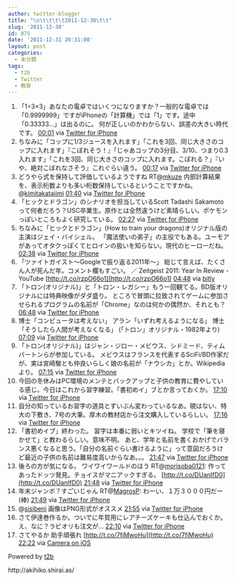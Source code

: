 ```yaml
---
author: twitter-blogger
title: "\n\t\t\t\t2011-12-30\t\t"
slug: '2011-12-30'
id: 875
date: '2011-12-31 20:31:00'
layout: post
categories:
  - 未分類
tags:
  - t2b
  - Twitter
  - 教育
---
```


<div xmlns:georss="http://www.georss.org/georss">

1.  <span><span>「1÷3×3」あなたの電卓ではいくつになりますか？一般的な電卓では「0.9999999」ですがiPhoneの「計算機」では「1」です。途中「0.33333...」は出るのに。 何が正しいのかわからない、誤差の大きい時代です。</span> <span>[<span>00:01</span>](http://twitter.com/o_ob/status/152705826707079168) <span>via [Twitter for iPhone](http://twitter.com/#!/download/iphone)</span></span></span>
2.  <span><span>ちなみに「コップに1/3ジュースを入れます」「これを3回、同じ大きさのコップに入れます」『こぼれそう！』「じゃあコップの3分目、3/10、つまり0.3入れます」「これを3回、同じ大きさのコップに入れます。こぼれる？」『いや、絶対こぼれなさそう』これぐらい違う。</span> <span>[<span>00:17</span>](http://twitter.com/o_ob/status/152709788717940737) <span>via [Twitter for iPhone](http://twitter.com/#!/download/iphone)</span></span></span>
3.  <span><span>どうやら式を保持して評価しているようですね RT@[mkuze](http://twitter.com/mkuze "mkuze") 内部計算結果を、表示桁数よりも多い桁数保持しているということですかね。@[kimitakatajimi](http://twitter.com/kimitakatajimi "kimitakatajimi")</span> <span>[<span>01:40</span>](http://twitter.com/o_ob/status/152730657972436992) <span>via [Twitter for iPhone](http://twitter.com/#!/download/iphone)</span></span></span>
4.  <span><span>「ヒックとドラゴン」のシナリオを担当しているScott Tadashi Sakamotoって何者だろう？USC卒業生。原作とは全然違うけど素晴らしい。ポケモンっぽいところもよく研究している。</span> <span>[<span>02:27</span>](http://twitter.com/o_ob/status/152742683490787329) <span>via [Twitter for iPhone](http://twitter.com/#!/download/iphone)</span></span></span>
5.  <span><span>ちなみに「ヒックとドラゴン」(How to train your dragons)オリジナル版の主演はジェイ・バイシェル。 「魔法使いの弟子」の主役でもある。ユーモアがあってオタクっぽくてヒロインの扱いを知らない。現代のヒーローだね。</span> <span>[<span>02:38</span>](http://twitter.com/o_ob/status/152745267253346304) <span>via [Twitter for iPhone](http://twitter.com/#!/download/iphone)</span></span></span>
6.  <span><span>「ツァイトガイスト〜Googleで振り返る2011年〜」 総じて言えば、たくさん人が死んだ年。コメント欄もすごい。 ／ Zeitgeist 2011: Year In Review - YouTube [http://t.co/rzpO66o1](http://t.co/rzpO66o1)</span> <span>[<span>04:48</span>](http://twitter.com/o_ob/status/152778027321925633) <span>via [bitly](http://bit.ly)</span></span></span>
7.  <span><span>「トロン(オリジナル)」と「トロン・レガシー」もう一回観てる。BD版オリジナルには特典映像がダダ盛り。 ところで冒頭に拉致されてゲームに参加させられるプログラムの名前が「Chrome」なのは何かの偶然か、それとも？</span> <span>[<span>06:48</span>](http://twitter.com/o_ob/status/152808224800768001) <span>via [Twitter for iPhone](http://twitter.com/#!/download/iphone)</span></span></span>
8.  <span><span>博士「コンピュータは考えない」 アラン「いずれ考えるようになる」 博士「そうしたら人間が考えなくなる」 (「トロン」オリジナル・1982年より)</span> <span>[<span>07:09</span>](http://twitter.com/o_ob/status/152813489184964608) <span>via [Twitter for iPhone](http://twitter.com/#!/download/iphone)</span></span></span>
9.  <span><span>「トロン(オリジナル)」はジャン・ジロー・メビウス、シドミード、ティムバートンらが参加している。 メビウスはフランスを代表するSciFi/BD作家だが、実は宮崎駿とも仲良いらしく娘の名前が「ナウシカ」とか。Wikipediaより。</span> <span>[<span>07:15</span>](http://twitter.com/o_ob/status/152815019678121984) <span>via [Twitter for iPhone](http://twitter.com/#!/download/iphone)</span></span></span>
10.  <span><span>今回の冬休みはPC環境のメンテとバックアップと子供の教育に費やしている感じ。今日はこれから習字練習。「書初めイ」ブとか言っておくか。</span> <span>[<span>17:10</span>](http://twitter.com/o_ob/status/152964771715616768) <span>via [Twitter for iPhone](http://twitter.com/#!/download/iphone)</span></span></span>
11.  <span><span>自分の知っているお習字の道具とずいぶん変わっているなあ。硯はない、特大の下敷き、7号の大筆。厚木の教材店から注文購入しているらしい。</span> <span>[<span>17:16</span>](http://twitter.com/o_ob/status/152966371859374080) <span>via [Twitter for iPhone](http://twitter.com/#!/download/iphone)</span></span></span>
12.  <span><span>「書初めイブ」終わった。 習字は本番に弱いとキツイね。 学校で「筆を寝かせて」と教わるらしい。意味不明。 あと、学年と名前を書くおかげでバランス悪くなると思う。「自分の名前ぐらい書けるように」って意図だろうけど最近の子供の名前は難易度高いからなあ。。。</span> <span>[<span>21:47</span>](http://twitter.com/o_ob/status/153034589781241856) <span>via [Twitter for iPhone](http://twitter.com/#!/download/iphone)</span></span></span>
13.  <span><span>後ろの方が気になる。 ワイワイワールドのほう RT@[morisoba0121](http://twitter.com/morisoba0121 "morisoba0121"): 作ってあったドッツ発見。チョイスがマニアックすぎる。 [http://t.co/DUanIfD0](http://t.co/DUanIfD0)</span> <span>[<span>21:48</span>](http://twitter.com/o_ob/status/153034724946878464) <span>via [Twitter for iPhone](http://twitter.com/#!/download/iphone)</span></span></span>
14.  <span><span>年末ジャンボ？すごいじゃん RT@[MagrosP](http://twitter.com/MagrosP "MagrosP"): わーい、１万３０００円だー(棒)</span> <span>[<span>21:49</span>](http://twitter.com/o_ob/status/153035069857087488) <span>via [Twitter for iPhone](http://twitter.com/#!/download/iphone)</span></span></span>
15.  <span><span>@[sisibeni](http://twitter.com/sisibeni "sisibeni") 画像はPNG形式がオススメ</span> <span>[<span>21:55</span>](http://twitter.com/o_ob/status/153036553873129472) <span>via [Twitter for iPhone](http://twitter.com/#!/download/iphone)</span></span></span>
16.  <span><span>さて伊達巻作るか。ついでに年賀用にレアチーズケーキも仕込んでおくか。 え、なに？ラビオリも注文が...</span> <span>[<span>22:10</span>](http://twitter.com/o_ob/status/153040193761460225) <span>via [Twitter for iPhone](http://twitter.com/#!/download/iphone)</span></span></span>
17.  <span><span>さてやるか 助手頑張れ [http://t.co/7fiMwoHu](http://t.co/7fiMwoHu)</span> <span>[<span>22:22</span>](http://twitter.com/o_ob/status/153043366349770752) <span>via [Camera on iOS](http://www.apple.com)</span></span></span>

</div>

Powered by [t2b](http://t2b.utilz.jp/)

<div>http://akihiko.shirai.as/</div>